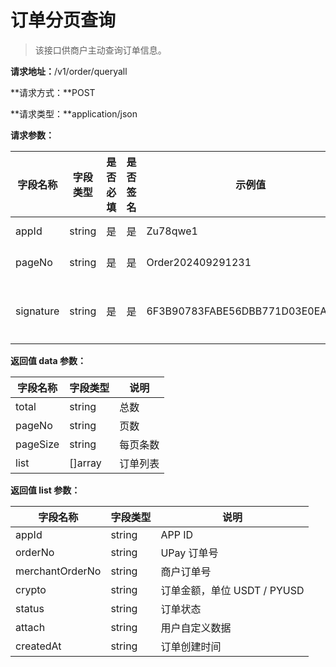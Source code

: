 # 订单分页查询

> 该接口供商户主动查询订单信息。

**请求地址：**/v1/order/queryall

\*\*请求方式：\*\*POST

\*\*请求类型：\*\*application/json

**请求参数：**

| 字段名称      | 字段类型   | 是否必填 | 是否签名 | 示例值                              | 说明     |
| --------- | ------ | ---- | ---- | -------------------------------- | ------ |
| appId     | string | 是    | 是    | Zu78qwe1                         | APP ID |
| pageNo    | string | 是    | 是    | Order202409291231                | 页数     |
| signature | string | 是    | 是    | 6F3B90783FABE56DBB771D03E0EAADD0 | 数据签名   |

**返回值 data 参数：**

| 字段名称     | 字段类型     | 说明   |
| -------- | -------- | ---- |
| total    | string   | 总数   |
| pageNo   | string   | 页数   |
| pageSize | string   | 每页条数 |
| list     | \[]array | 订单列表 |

**返回值 list 参数：**

| 字段名称            | 字段类型   | 说明                   |
| --------------- | ------ | -------------------- |
| appId           | string | APP ID               |
| orderNo         | string | UPay 订单号             |
| merchantOrderNo | string | 商户订单号                |
| crypto          | string | 订单金额，单位 USDT / PYUSD |
| status          | string | 订单状态                 |
| attach          | string | 用户自定义数据              |
| createdAt       | string | 订单创建时间               |
